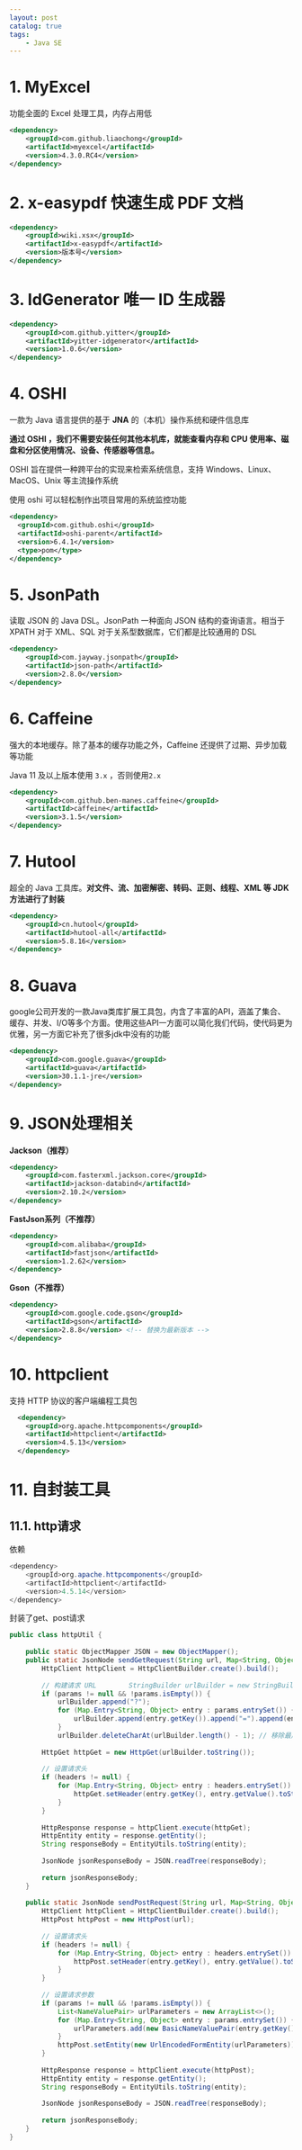 ```yaml
---
layout: post   	
catalog: true 	
tags:
    - Java SE
---
```






# 1. MyExcel

功能全面的 Excel 处理工具，内存占用低

```xml
<dependency>
    <groupId>com.github.liaochong</groupId>
    <artifactId>myexcel</artifactId>
    <version>4.3.0.RC4</version>
</dependency>
```

# 2. x-easypdf 快速生成 PDF 文档

```xml
<dependency>
    <groupId>wiki.xsx</groupId>
    <artifactId>x-easypdf</artifactId>
    <version>版本号</version>
</dependency>
```


# 3. IdGenerator 唯一 ID 生成器

```xml
<dependency>
	<groupId>com.github.yitter</groupId>
	<artifactId>yitter-idgenerator</artifactId>
	<version>1.0.6</version>
</dependency>
```

# 4. OSHI

一款为 Java 语言提供的基于 **JNA** 的（本机）操作系统和硬件信息库

**通过 OSHI ，我们不需要安装任何其他本机库，就能查看内存和 CPU 使用率、磁盘和分区使用情况、设备、传感器等信息。**

OSHI 旨在提供一种跨平台的实现来检索系统信息，支持 Windows、Linux、MacOS、Unix 等主流操作系统

使用 oshi 可以轻松制作出项目常用的系统监控功能

```xml
<dependency>
  <groupId>com.github.oshi</groupId>
  <artifactId>oshi-parent</artifactId>
  <version>6.4.1</version>
  <type>pom</type>
</dependency>
```



# 5. JsonPath

读取 JSON 的 Java DSL。JsonPath 一种面向 JSON 结构的查询语言。相当于 XPATH 对于 XML、SQL 对于关系型数据库，它们都是比较通用的 DSL

```xml
<dependency>
    <groupId>com.jayway.jsonpath</groupId>
    <artifactId>json-path</artifactId>
    <version>2.8.0</version>
</dependency>
```

# 6. Caffeine

强大的本地缓存。除了基本的缓存功能之外，Caffeine 还提供了过期、异步加载等功能

Java 11 及以上版本使用 `3.x` ，否则使用`2.x`

```xml
<dependency>
    <groupId>com.github.ben-manes.caffeine</groupId>
    <artifactId>caffeine</artifactId>
    <version>3.1.5</version>
</dependency>
```

# 7. Hutool

超全的 Java 工具库。**对文件、流、加密解密、转码、正则、线程、XML 等 JDK 方法进行了封装**

```xml
<dependency>
    <groupId>cn.hutool</groupId>
    <artifactId>hutool-all</artifactId>
    <version>5.8.16</version>
</dependency>
```

# 8. Guava

google公司开发的一款Java类库扩展工具包，内含了丰富的API，涵盖了集合、缓存、并发、I/O等多个方面。使用这些API一方面可以简化我们代码，使代码更为优雅，另一方面它补充了很多jdk中没有的功能

```xml
<dependency>
    <groupId>com.google.guava</groupId>
    <artifactId>guava</artifactId>
    <version>30.1.1-jre</version>
</dependency>
```

# 9. JSON处理相关

**Jackson（推荐）**
```xml
<dependency>
    <groupId>com.fasterxml.jackson.core</groupId>
    <artifactId>jackson-databind</artifactId>
    <version>2.10.2</version>
</dependency>
```

**FastJson系列（不推荐）**
```xml
<dependency>
    <groupId>com.alibaba</groupId>
    <artifactId>fastjson</artifactId>
    <version>1.2.62</version>
</dependency>
```
**Gson（不推荐）**
```xml
<dependency>
	<groupId>com.google.code.gson</groupId>
	<artifactId>gson</artifactId>
	<version>2.8.8</version> <!-- 替换为最新版本 -->
</dependency>
```

# 10. httpclient

支持 HTTP 协议的客户端编程工具包

```xml
  <dependency>
    <groupId>org.apache.httpcomponents</groupId>
    <artifactId>httpclient</artifactId>
    <version>4.5.13</version>
  </dependency>
```


# 11. 自封装工具

## 11.1. http请求

依赖
```java
<dependency>  
    <groupId>org.apache.httpcomponents</groupId>  
    <artifactId>httpclient</artifactId>  
    <version>4.5.14</version>  
</dependency>
```
封装了get、post请求

```java
public class httpUtil {  
  
    public static ObjectMapper JSON = new ObjectMapper();  
    public static JsonNode sendGetRequest(String url, Map<String, Object> headers, Map<String, Object> params) throws IOException {  
        HttpClient httpClient = HttpClientBuilder.create().build();  
  
        // 构建请求 URL        StringBuilder urlBuilder = new StringBuilder(url);  
        if (params != null && !params.isEmpty()) {  
            urlBuilder.append("?");  
            for (Map.Entry<String, Object> entry : params.entrySet()) {  
                urlBuilder.append(entry.getKey()).append("=").append(entry.getValue()).append("&");  
            }  
            urlBuilder.deleteCharAt(urlBuilder.length() - 1); // 移除最后一个多余的 "&"        }  
  
        HttpGet httpGet = new HttpGet(urlBuilder.toString());  
  
        // 设置请求头  
        if (headers != null) {  
            for (Map.Entry<String, Object> entry : headers.entrySet()) {  
                httpGet.setHeader(entry.getKey(), entry.getValue().toString());  
            }  
        }  
  
        HttpResponse response = httpClient.execute(httpGet);  
        HttpEntity entity = response.getEntity();  
        String responseBody = EntityUtils.toString(entity);  
  
        JsonNode jsonResponseBody = JSON.readTree(responseBody);  
  
        return jsonResponseBody;  
    }  
  
    public static JsonNode sendPostRequest(String url, Map<String, Object> headers, Map<String, Object> params) throws IOException {  
        HttpClient httpClient = HttpClientBuilder.create().build();  
        HttpPost httpPost = new HttpPost(url);  
  
        // 设置请求头  
        if (headers != null) {  
            for (Map.Entry<String, Object> entry : headers.entrySet()) {  
                httpPost.setHeader(entry.getKey(), entry.getValue().toString());  
            }  
        }  
  
        // 设置请求参数  
        if (params != null && !params.isEmpty()) {  
            List<NameValuePair> urlParameters = new ArrayList<>();  
            for (Map.Entry<String, Object> entry : params.entrySet()) {  
                urlParameters.add(new BasicNameValuePair(entry.getKey(), entry.getValue().toString()));  
            }  
            httpPost.setEntity(new UrlEncodedFormEntity(urlParameters));  
        }  
  
        HttpResponse response = httpClient.execute(httpPost);  
        HttpEntity entity = response.getEntity();  
        String responseBody = EntityUtils.toString(entity);  
  
        JsonNode jsonResponseBody = JSON.readTree(responseBody);  
  
        return jsonResponseBody;  
    }  
}
```

